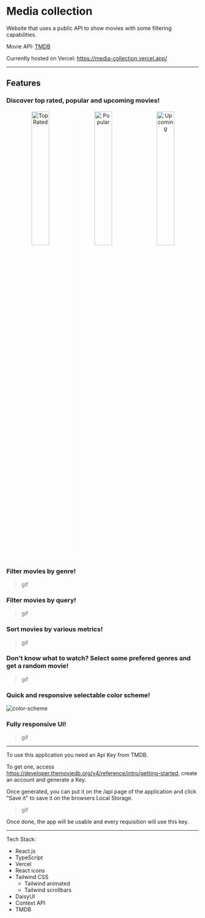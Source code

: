 # Media collection

Website that uses a public API to show movies with some filtering capabilities. 

Movie API: [TMDB](https://www.themoviedb.org/?language=pt-BR)

Currently hosted on Vercel: https://media-collection.vercel.app/

<hr>

## Features

### Discover top rated, popular and upcoming movies!
<p align="center">
  <img src="https://github.com/leobez/media-collection/blob/main/screenshots/top_rated.png" alt="Top Rated" width="30%" style="border-radius: 10px; border: 2px solid white;"/>
    &nbsp;
  <img src="https://github.com/leobez/media-collection/blob/main/screenshots/popular.png" alt="Popular" width="30%" style="border-radius: 10px;"/>
    &nbsp;
  <img src="https://github.com/leobez/media-collection/blob/main/screenshots/upcoming.png" alt="Upcoming" width="30%" style="border-radius: 10px;"/>
</p>

### Filter movies by genre!
> gif

### Filter movies by query!
> gif

### Sort movies by various metrics!
> gif

### Don't know what to watch? Select some prefered genres and get a random movie!
> gif

### Quick and responsive selectable color scheme!
![color-scheme](https://github.com/leobez/media-collection/blob/main/screenshots/color-scheme.gif)


### Fully responsive UI!
> gif

<hr>

To use this application you need an Api Key from TMDB.

To get one, access https://developer.themoviedb.org/v4/reference/intro/getting-started, create an account and generate a Key.

Once generated, you can put it on the /api page of the application and click "Save it" to save it on the browsers Local Storage. 

> gif

Once done, the app will be usable and every requisition will use this key. 

<hr>

Tech Stack: 
- React.js
- TypeScript
- Vercel
- React icons
- Tailwind CSS
    - Tailwind animated
    - Tailwind scrollbars
- DaisyUI
- Context API
- TMDB
